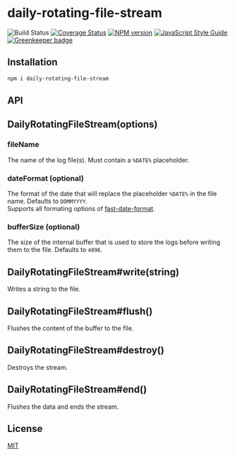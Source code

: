 # daily-rotating-file-stream

![Build Status](https://github.com/SerayaEryn/daily-rotating-file-stream/workflows/ci/badge.svg)
[![Coverage Status](https://coveralls.io/repos/github/SerayaEryn/daily-rotating-file-stream/badge.svg?branch=master)](https://coveralls.io/github/SerayaEryn/daily-rotating-file-stream?branch=master)
[![NPM version](https://img.shields.io/npm/v/daily-rotating-file-stream.svg?style=flat)](https://www.npmjs.com/package/daily-rotating-file-stream)
[![JavaScript Style Guide](https://img.shields.io/badge/code_style-standard-brightgreen.svg)](https://standardjs.com) [![Greenkeeper badge](https://badges.greenkeeper.io/SerayaEryn/daily-rotating-file-stream.svg)](https://greenkeeper.io/)

## Installation

```bash
npm i daily-rotating-file-stream
```

## API

## DailyRotatingFileStream(options)

### fileName

The name of the log file(s). Must contain a `%DATE%` placeholder.

### dateFormat (optional)

The format of the date that will replace the placeholder `%DATE%` in the file name. Defaults to `DDMMYYYY`.<br>
Supports all formating options of [fast-date-format](https://github.com/SerayaEryn/fast-date-format).

### bufferSize (optional)

The size of the internal buffer that is used to store the logs before writing them to the file. Defaults to `4096`. 

## DailyRotatingFileStream#write(string)

Writes a string to the file.

## DailyRotatingFileStream#flush()

Flushes the content of the buffer to the file.

## DailyRotatingFileStream#destroy()

Destroys the stream.

## DailyRotatingFileStream#end()

Flushes the data and ends the stream.

## License

[MIT](./LICENSE)
